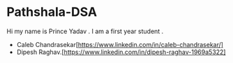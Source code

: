 # Pathshala-DSA
Hi my name is Prince Yadav . I am a first year student . 
- Caleb Chandrasekar[https://www.linkedin.com/in/caleb-chandrasekar/]
- Dipesh Raghav.[https://www.linkedin.com/in/dipesh-raghav-1969a5322]

